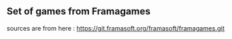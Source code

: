 Set of games from Framagames
-------------------

sources are from here : https://git.framasoft.org/framasoft/framagames.git

